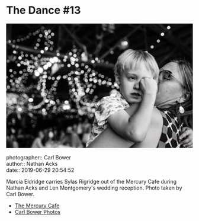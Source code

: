 # The Dance #13

![Marcia Eldridge carries Sylas Rigridge out of the Mercury Cafe](assets/2019-06-29-set-4-the-dance-13.webp)

photographer:: Carl Bower  
author:: Nathan Acks  
date:: 2019-06-29 20:54:52

Marcia Eldridge carries Sylas Rigridge out of the Mercury Cafe during Nathan Acks and Len Montgomery's wedding reception. Photo taken by Carl Bower.

* [The Mercury Cafe](http://mercurycafe.com)
* [Carl Bower Photos](https://carlbowerphotos.com)
